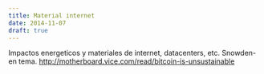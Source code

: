 ```yaml
---
title: Material internet
date: 2014-11-07
draft: true
---
```


Impactos energeticos y materiales de internet, datacenters, etc.
Snowden-en tema.
http://motherboard.vice.com/read/bitcoin-is-unsustainable
